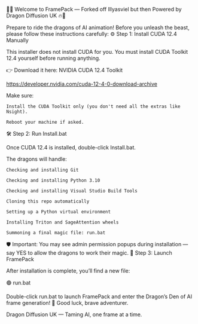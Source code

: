 🐉🔥 Welcome to FramePack — Forked off lllyasviel but then Powered by Dragon Diffusion UK 🔥🐉

Prepare to ride the dragons of AI animation!
Before you unleash the beast, please follow these instructions carefully:
⚙️ Step 1: Install CUDA 12.4 Manually

This installer does not install CUDA for you.
You must install CUDA Toolkit 12.4 yourself before running anything.

👉 Download it here: NVIDIA CUDA 12.4 Toolkit

https://developer.nvidia.com/cuda-12-4-0-download-archive

Make sure:

    Install the CUDA Toolkit only (you don't need all the extras like Nsight).

    Reboot your machine if asked.

🛠 Step 2: Run Install.bat

Once CUDA 12.4 is installed, double-click Install.bat.

The dragons will handle:

    Checking and installing Git

    Checking and installing Python 3.10

    Checking and installing Visual Studio Build Tools

    Cloning this repo automatically

    Setting up a Python virtual environment

    Installing Triton and SageAttention wheels

    Summoning a final magic file: run.bat

🛡 Important:
You may see admin permission popups during installation — say YES to allow the dragons to work their magic.
🚀 Step 3: Launch FramePack

After installation is complete, you’ll find a new file:

🟢 run.bat

Double-click run.bat to launch FramePack and enter the Dragon’s Den of AI frame generation!
🐲 Good luck, brave adventurer.

Dragon Diffusion UK — Taming AI, one frame at a time.
